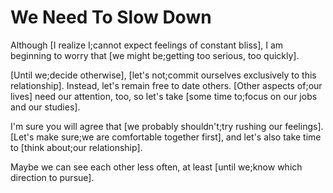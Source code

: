 # We Need To Slow Down

Although [I realize I;cannot expect feelings of constant bliss], I am beginning to worry that [we might be;getting too serious, too quickly].

[Until we;decide otherwise], [let's not;commit ourselves exclusively to this relationship]. Instead, let's remain free to date others. [Other aspects of;our lives] need our attention, too, so let's take [some time to;focus on our jobs and our studies].

I'm sure you will agree that [we probably shouldn't;try rushing our feelings]. [Let's make sure;we are comfortable together first], and let's also take time to [think about;our relationship].

Maybe we can see each other less often, at least [until we;know which direction to pursue].
